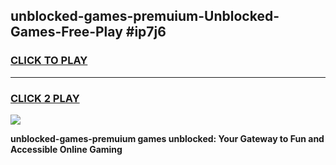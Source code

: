 
## unblocked-games-premuium-Unblocked-Games-Free-Play #ip7j6
<h3>
<a href="https://us.freeplayer.one?title=unblocked-games-premuium&ref=9M">CLICK TO PLAY</a></h3>
<hr>

<h3>
<a href="https://us.freeplayer.one?title=unblocked-games-premuium&ref=9M">CLICK 2 PLAY</a>
  
</h3>

<a href="https://us.freeplayer.one?title=unblocked-games-premuium&ref=9M"><img src="https://clearcache.store/games.png"></a>


**unblocked-games-premuium games unblocked: Your Gateway to Fun and Accessible Online Gaming**
